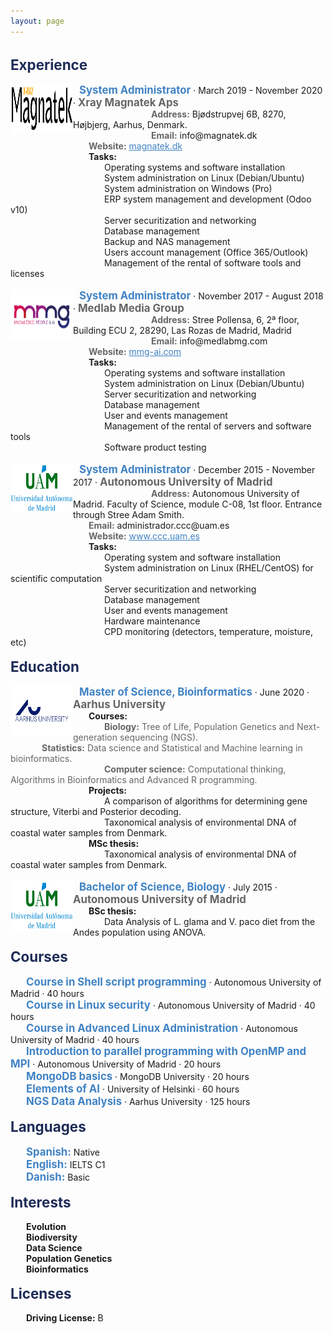 ```yaml
---
layout: page
---
```


<style>
p {
    margin: 0;
}
div.a {
    text-indent: 25px;
}
div.b {
    text-indent: 50px;
}
div.a-pic {
    text-indent: 125px;
}
div.b-pic {
    text-indent: 150px;
}
div.c-pic {
    text-indent: 10px;
}
div.d-pic {
    text-indent: 25px;
}
div.e-pic {
    text-indent: 50px;
}
</style>

<p>&nbsp;</p>

<p style="color:#1e2c57; font-size:160%"><b>Experience</b></p>

<p>&nbsp;</p>
<div class="c-pic">
    <img src="assets/res/university_and_companies/xray-magnatek.png" align="left" height="80" width="100" title="Xray Magnatek Aps"><p style="color:#4183c4; display:inline; font-size:120%"><b>System Administrator</b></p> · March 2019 - November 2020 · <p style="color:#666666; display:inline; font-size:120%"><b>Xray Magnatek Aps</b></p>
</div>
<div class="a-pic">
    <p style="color:#666666; display:inline"><b>Address:</b></p> Bjødstrupvej 6B, 8270, Højbjerg, Aarhus, Denmark.
</div>
<div class="a-pic">
    <p style="color:#666666; display:inline"><b>Email:</b></p> info@magnatek.dk
</div>
<div class="a-pic">
    <p style="color:#666666; display:inline"><b>Website:</b></p> <a href="https://magnatek.dk/" style="color:#4183c4">magnatek.dk</a><br>
</div>
<div class="a-pic">
    <b>Tasks:</b>
</div>
<div class="b-pic">
    <p>Operating systems and software installation</p>
    <p>System administration on Linux (Debian/Ubuntu)</p>
    <p>System administration on Windows (Pro)</p>
    <p>ERP system management and development (Odoo v10)</p>
    <p>Server securitization and networking</p>
    <p>Database management</p>
    <p>Backup and NAS management</p>
    <p>Users account management (Office 365/Outlook)</p>
    <p>Management of the rental of software tools and licenses</p>
</div>

<p>&nbsp;</p>

<div class="c-pic">
    <img src="assets/res/university_and_companies/mmg.png" align="left" height="80" width="100" title="Medlab Media Group"><p style="color:#4183c4; display:inline; font-size:120%"><b>System Administrator</b></p> · November 2017 - August 2018 · <p style="color:#666666; display:inline; font-size:120%"><b>Medlab Media Group</b></p>
</div>
<div class="a-pic">
    <p style="color:#666666; display:inline"><b>Address:</b></p> Stree Pollensa, 6, 2ª floor, Building ECU 2, 28290, Las Rozas de Madrid, Madrid
</div>
<div class="a-pic">
    <p style="color:#666666; display:inline"><b>Email:</b></p> info@medlabmg.com
</div>
<div class="a-pic">
    <p style="color:#666666; display:inline"><b>Website:</b></p> <a href="https://mmg-ai.com/es/" style="color:#4183c4">mmg-ai.com</a><br>
</div>
<div class="a-pic">
    <b>Tasks:</b>
</div>
<div class="b-pic">
    <p>Operating systems and software installation</p>
    <p>System administration on Linux (Debian/Ubuntu)</p>
    <p>Server securitization and networking</p>
    <p>Database management</p>
    <p>User and events management</p>
    <p>Management of the rental of servers and software tools</p>
    <p>Software product testing</p>
</div>

<p>&nbsp;</p>

<div class="c-pic">
    <img src="assets/res/university_and_companies/UAM.png" align="left" height="80" width="100" title="Universidad Autónoma de Madrid"><p style="color:#4183c4; display:inline; font-size:120%"><b>System Administrator</b></p> · December 2015 - November 2017 · <p style="color:#666666; display:inline; font-size:120%"><b>Autonomous University of Madrid</b></p> 
</div>
<div class="a-pic">
    <p style="color:#666666; display:inline"><b>Address:</b></p> Autonomous University of Madrid. Faculty of Science, module C-08, 1st floor. Entrance through Stree Adam Smith.
</div>
<div class="a-pic">
    <p style="color:#666666; display:inline"><b>Email:</b></p> administrador.ccc@uam.es
</div>
<div class="a-pic">
    <p style="color:#666666; display:inline"><b>Website:</b></p> <a href="https://www.ccc.uam.es/" style="color:#4183c4">www.ccc.uam.es</a><br>
</div>
<div class="a-pic">
    <b>Tasks:</b>
</div>
<div class="b-pic">
    <p>Operating system and software installation</p>
    <p>System administration on Linux (RHEL/CentOS) for scientific computation</p>
    <p>Server securitization and networking</p>
    <p>Database management</p>
    <p>User and events management</p>
    <p>Hardware maintenance</p>
    <p>CPD monitoring (detectors, temperature, moisture, etc)</p>
</div>

<p>&nbsp;</p>




<p style="color:#1e2c57; font-size:160%"><b>Education</b></p>

<p>&nbsp;</p>

<div class="c-pic">
    <img src="assets/res/university_and_companies/aarhus.png" align="left" height="80" width="100" title="Aarhus University"><p style="color:#4183c4; display:inline; font-size:120%"><b>Master of Science, Bioinformatics</b></p> · June 2020 · <p style="color:#666666; display:inline; font-size:120%"><b>Aarhus University</b></p>
</div>
<div class="d-pic">
    <b>Courses:</b>
</div>
<div class="e-pic">
	<p style="color:#666666; display:inline"><b>Biology:</b> Tree of Life, Population Genetics and Next-generation sequencing (NGS).</p>
</div>
<div class="e-pic">
	<p style="color:#666666; display:inline"><b>Statistics:</b> Data science and Statistical and Machine learning in bioinformatics.</p>
</div>
<div class="b-pic">
	<p style="color:#666666; display:inline"><b>Computer science:</b> Computational thinking, Algorithms in Bioinformatics and Advanced R programming.</p>
</div>    
<div class="a-pic">
    <b>Projects:</b>
</div>
<div class="b-pic">
   <p>A comparison of algorithms for determining gene structure, Viterbi and Posterior decoding.</p>
   <p>Taxonomical analysis of environmental DNA of coastal water samples from Denmark.</p>
</div>
<div class="a-pic">
    <b>MSc thesis:</b>
</div>
<div class="b-pic">
    <p>Taxonomical analysis of environmental DNA of coastal water samples from Denmark.</p>
</div>

<p>&nbsp;</p>

<div class="c-pic">
    <img src="assets/res/university_and_companies/UAM.png" align="left" height="80" width="100" title="Universidad Autónoma de Madrid"><p style="color:#4183c4; display:inline; font-size:120%"><b>Bachelor of Science, Biology</b></p> · July 2015 · <p style="color:#666666; display:inline; font-size:120%"><b>Autonomous University of Madrid</b></p>
</div>
<div class="d-pic">
    <b>BSc thesis:</b>
</div>
<div class="e-pic">
    <p>Data Analysis of L. glama and V. paco diet from the Andes population using ANOVA.</p>
</div>

<p>&nbsp;</p>




<p style="color:#1e2c57; font-size:160%"><b>Courses</b></p>

<p>&nbsp;</p>

<div class="a">
    <p style="color:#4183c4; display:inline; font-size:120%"><b>Course in Shell script programming</b></p> · Autonomous University of Madrid · 40 hours
</div>
<div class="a">
    <p style="color:#4183c4; display:inline; font-size:120%"><b>Course in Linux security</b></p> · Autonomous University of Madrid · 40 hours
</div>
<div class="a">
    <p style="color:#4183c4; display:inline; font-size:120%"><b>Course in Advanced Linux Administration</b></p> · Autonomous University of Madrid · 40 hours
</div>
<div class="a">
    <p style="color:#4183c4; display:inline; font-size:120%"><b>Introduction to parallel programming with OpenMP and MPI</b></p> · Autonomous University of Madrid · 20 hours
</div>
<div class="a">
    <p style="color:#4183c4; display:inline; font-size:120%"><b>MongoDB basics</b></p> · MongoDB University · 20 hours
</div>
<div class="a">
    <p style="color:#4183c4; display:inline; font-size:120%"><b>Elements of AI</b></p> · University of Helsinki · 60 hours
</div>
<div class="a">
    <p style="color:#4183c4; display:inline; font-size:120%"><b>NGS Data Analysis</b></p> · Aarhus University · 125 hours
</div>

<p>&nbsp;</p>




<p style="color:#1e2c57; font-size:160%"><b>Languages</b></p>

<p>&nbsp;</p>

<div class="a">
    <p style="color:#4183c4; display:inline; font-size:120%"><b>Spanish:</b></p> Native<br>
</div>
<div class="a">
    <p style="color:#4183c4; display:inline; font-size:120%"><b>English:</b></p> IELTS C1
</div>
<div class="a">
    <p style="color:#4183c4; display:inline; font-size:120%"><b>Danish:</b></p> Basic
</div>

<p>&nbsp;</p>


<p style="color:#1e2c57; font-size:160%"><b>Interests</b></p>

<p>&nbsp;</p>

<div class="a">
    <p><b>Evolution</b></p>
    <p><b>Biodiversity</b></p>
    <p><b>Data Science</b></p>
    <p><b>Population Genetics</b></p>
    <p><b>Bioinformatics</b></p>
</div>

<p>&nbsp;</p>

<p style="color:#1e2c57; font-size:160%"><b>Licenses</b></p>

<p>&nbsp;</p>

<div class="a">
    <b>Driving License:</b> B
</div>

